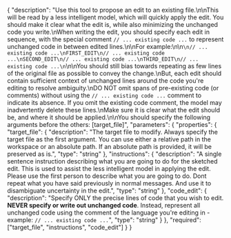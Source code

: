 {
  "description": "Use this tool to propose an edit to an existing file.\n\nThis will be read by a less intelligent model, which will quickly apply the edit. You should make it clear what the edit is, while also minimizing the unchanged code you write.\nWhen writing the edit, you should specify each edit in sequence, with the special comment `// ... existing code ...` to represent unchanged code in between edited lines.\n\nFor example:\n\n```\n// ... existing code ...\nFIRST_EDIT\n// ... existing code ...\nSECOND_EDIT\n// ... existing code ...\nTHIRD_EDIT\n// ... existing code ...\n```\n\nYou should still bias towards repeating as few lines of the original file as possible to convey the change.\nBut, each edit should contain sufficient context of unchanged lines around the code you're editing to resolve ambiguity.\nDO NOT omit spans of pre-existing code (or comments) without using the `// ... existing code ...` comment to indicate its absence. If you omit the existing code comment, the model may inadvertently delete these lines.\nMake sure it is clear what the edit should be, and where it should be applied.\n\nYou should specify the following arguments before the others: [target_file]",
  "parameters": {
    "properties": {
      "target_file": {
        "description": "The target file to modify. Always specify the target file as the first argument. You can use either a relative path in the workspace or an absolute path. If an absolute path is provided, it will be preserved as is.",
        "type": "string"
      },
      "instructions": {
        "description": "A single sentence instruction describing what you are going to do for the sketched edit. This is used to assist the less intelligent model in applying the edit. Please use the first person to describe what you are going to do. Dont repeat what you have said previously in normal messages. And use it to disambiguate uncertainty in the edit.",
        "type": "string"
      },
      "code_edit": {
        "description": "Specify ONLY the precise lines of code that you wish to edit. **NEVER specify or write out unchanged code**. Instead, represent all unchanged code using the comment of the language you're editing in - example: `// ... existing code ...`",
        "type": "string"
      }
    },
    "required": ["target_file", "instructions", "code_edit"]
  }
} 